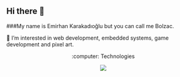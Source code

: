 ## Hi there 👋

###My name is Emirhan Karakadıoğlu but you can call me Bolzac.

🔭 I’m interested in web development, embedded systems, game development and pixel art.
<p align="center"> :computer: Technologies </p>
<div style="display:flex;justify-content:center;align-items:center;">
  <img src="https://user-images.githubusercontent.com/70448242/184630818-e9a66db1-af7d-4962-8511-22648e028fbb.png"/>
</div>
  
